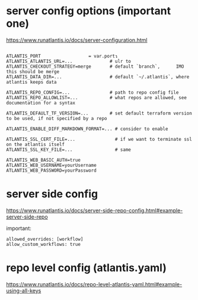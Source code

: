 # server config options (important one)
https://www.runatlantis.io/docs/server-configuration.html
```

ATLANTIS_PORT                  = var.port↴
ATLANTIS_ATLANTIS_URL=...              # ulr to 
ATLANTIS_CHECKOUT_STRATEGY=merge       # default `branch`,      IMO this should be merge
ATLANTIS_DATA_DIR=...                  # default `~/.atlantis`, where atlantis keeps data

ATLANTIS_REPO_CONFIG=...               # path to repo config file
ATLANTIS_REPO_ALLOWLIST=...            # what repos are allowed, see documentation for a syntax

ATLANTIS_DEFAULT_TF_VERSION=...        # set default terraform version to be used, if not specified by a repo

ATLANTIS_ENABLE_DIFF_MARKDOWN_FORMAT=... # consider to enable

ATLANTIS_SSL_CERT_FILE=...               # if we want to terminate ssl on the atlantis itself
ATLANTIS_SSL_KEY_FILE=...                # same

ATLANTIS_WEB_BASIC_AUTH=true
ATLANTIS_WEB_USERNAME=yourUsername
ATLANTIS_WEB_PASSWORD=yourPassword
```

# server side config
https://www.runatlantis.io/docs/server-side-repo-config.html#example-server-side-repo

important:
```
allowed_overrides: [workflow]
allow_custom_workflows: true
```

# repo level config (atlantis.yaml)
https://www.runatlantis.io/docs/repo-level-atlantis-yaml.html#example-using-all-keys
